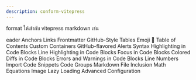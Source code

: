 ```yaml
---
description: conform-vitepress
---
```


format ให้เข้ากับ vitepress markdown เช่น 

eader Anchors
Links
Frontmatter
GitHub-Style Tables
Emoji 🎉
Table of Contents
Custom Containers
GitHub-flavored Alerts
Syntax Highlighting in Code Blocks
Line Highlighting in Code Blocks
Focus in Code Blocks
Colored Diffs in Code Blocks
Errors and Warnings in Code Blocks
Line Numbers
Import Code Snippets
Code Groups
Markdown File Inclusion
Math Equations
Image Lazy Loading
Advanced Configuration